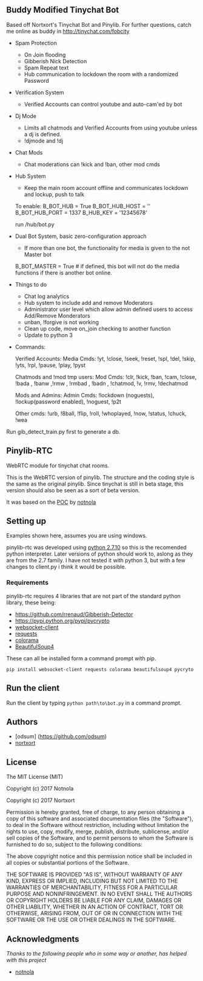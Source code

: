 
## Buddy Modified Tinychat Bot

Based off Nortxort's Tinychat Bot and Pinylib.
For further questions, catch me online as buddy in http://tinychat.com/fobcity

- Spam Protection
	- On Join flooding
	- Gibberish Nick Detection
	- Spam Repeat text
	- Hub communication to lockdown the room with a randomized Password

- Verification System
	- Verified Accounts can control youtube and auto-cam'ed by bot

- Dj Mode
	- Limits all chatmods and Verified Accounts from using youtube unless a dj is defined.
	- !djmode and !dj <nick>

- Chat Mods
	- Chat moderations can !kick and !ban, other mod cmds

- Hub System
	- Keep the main room account offline and communicates lockdown and lockup, push to talk
	
	To enable:
	B_BOT_HUB = True
	B_BOT_HUB_HOST = ''
	B_BOT_HUB_PORT = 1337
	B_HUB_KEY = '12345678' 
	
	run /hub/bot.py

- Dual Bot System, basic zero-configuration approach
	- If more than one bot, the functionality for media is given to the not Master bot
		
	B_BOT_MASTER = True  # if defined, this bot will not do the media functions if there is another bot online.


- Things to do
	- Chat log analytics
	- Hub system to include add and remove Moderators 
	- Administrator user level which allow admin defined users to access Add/Remove Monderators
	- unban, !forgive is not working
	- Clean up code, move on_join checking to another function
	- Update to python 3

- Commands:

	Verified Accounts:
	Media Cmds: !yt, !close, !seek, !reset, !spl, !del, !skip, !yts, !rpl, !pause, !play, !pyst

	Chatmods and !mod tmp users:
	Mod Cmds: !clr, !kick, !ban, !cam, !close, !bada  <account>, !banw <badword>,!rmw <badword>, !rmbad <account>, !badn <nick>, !chatmod, !v, !rmv, !dechatmod

	Mods and Admins:
	Admin Cmds: !lockdown (noguests), !lockup(password enabled), !noguest, !p2t

	Other cmds: !urb, !8ball, !flip, !roll, !whoplayed, !now, !status, !chuck, !wea

Run gib_detect_train.py first to generate a db.


## Pinylib-RTC

WebRTC module for tinychat chat rooms.

This is the WebRTC version of pinylib. The structure and the coding style is the same as the original pinylib. Since tinychat is still in beta stage, this version should also be seen as a sort of beta version.

It was based on the [POC](https://github.com/notnola/TcRTC) by [notnola](https://github.com/notnola)


## Setting up

Examples shown here, assumes you are using windows.

pinylib-rtc was developed using [python 2.7.10](https://www.python.org/downloads/windows/ "python for windows") so this is the recomended python interpreter. Later versions of python should work to, aslong as they are from the 2.7 family. I have not tested it with python 3, but with a few changes to client.py i think it would be possible.

### Requirements

pinylib-rtc requires 4 libraries that are not part of the standard python library, these being:

* https://github.com/rrenaud/Gibberish-Detector
* https://pypi.python.org/pypi/pycrypto
* [websocket-client](https://github.com/websocket-client/websocket-client)
* [requests](https://github.com/kennethreitz/requests "requests")
* [colorama](https://github.com/tartley/colorama "Colorama")
* [BeautifulSoup4](https://www.crummy.com/software/BeautifulSoup/bs4/doc/ "beautifulsoup4")

These can all be installed form a command prompt with pip.

`pip install websocket-client requests colorama beautifulsoup4 pycryto`


## Run the client

Run the client by typing `python path\to\bot.py` in a command prompt.


## Authors
* [odsum] (https://github.com/odsum)
* [nortxort](https://github.com/nortxort)


## License

The MIT License (MIT)

Copyright (c) 2017 Notnola

Copyright (c) 2017 Nortxort

Permission is hereby granted, free of charge, to any person obtaining a copy of this software
and associated documentation files (the "Software"), to deal in the Software without restriction,
including without limitation the rights to use, copy, modify, merge, publish, distribute,
sublicense, and/or sell copies of the Software, and to permit persons to whom the Software
is furnished to do so, subject to the following conditions:

The above copyright notice and this permission notice
shall be included in all copies or substantial portions of the Software.

THE SOFTWARE IS PROVIDED "AS IS", WITHOUT WARRANTY OF ANY KIND, 
EXPRESS OR IMPLIED, INCLUDING BUT NOT LIMITED TO THE WARRANTIES OF MERCHANTABILITY, 
FITNESS FOR A PARTICULAR PURPOSE AND NONINFRINGEMENT. 
IN NO EVENT SHALL THE AUTHORS OR COPYRIGHT HOLDERS BE LIABLE FOR ANY CLAIM, 
DAMAGES OR OTHER LIABILITY, WHETHER IN AN ACTION OF CONTRACT, TORT OR OTHERWISE, 
ARISING FROM, OUT OF OR IN CONNECTION WITH THE SOFTWARE OR THE USE OR OTHER DEALINGS IN THE SOFTWARE.

## Acknowledgments
*Thanks to the following people who in some way or another, has helped with this project*

* [notnola](https://github.com/notnola)


